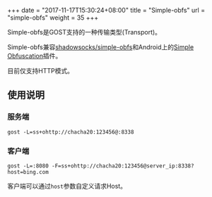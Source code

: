 +++
date = "2017-11-17T15:30:24+08:00"
title = "Simple-obfs"
url = "simple-obfs"
weight = 35
+++

Simple-obfs是GOST支持的一种传输类型(Transport)。

Simple-obfs兼容[shadowsocks/simple-obfs](https://github.com/shadowsocks/simple-obfs)和Android上的[Simple Obfuscation](https://play.google.com/store/apps/details?id=com.github.shadowsocks.plugin.obfs_local)插件。

目前仅支持HTTP模式。

## 使用说明

### 服务端

```
gost -L=ss+ohttp://chacha20:123456@:8338
```

### 客户端

```
gost -L=:8080 -F=ss+ohttp://chacha20:123456@server_ip:8338?host=bing.com
```

客户端可以通过`host`参数自定义请求Host。
